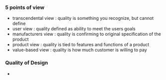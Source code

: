 ### 5 points of view
- transcendental view : quality is something you recognize, but cannot define
- user view : quality defined as ability to meet the users goals
- manufacturers view : quality is confirming to original specification of the product
- product view : quality is tied to features and functions of a product
- value-based view : quality is how much customer is willing to pay

### Quality of Design
- 